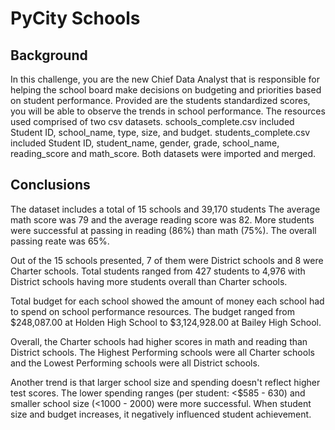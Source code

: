 # PyCity Schools

## Background
In this challenge, you are the new Chief Data Analyst that is responsible for helping the school board make decisions on budgeting and priorities based on student performance. Provided are the students standardized scores, you will be able to observe the trends in school performance. The resources used comprised of two csv datasets. schools_complete.csv included Student ID, school_name, type, size, and budget. students_complete.csv included Student ID, student_name, gender, grade, school_name, reading_score and math_score. Both datasets were imported and merged. 
  

## Conclusions
The dataset includes a total of 15 schools and 39,170 students The average math score was 79 and the average reading score was 82. More students were successful at passing in reading (86%) than math (75%). The overall passing reate was 65%.

Out of the 15 schools presented, 7 of them were District schools and 8 were Charter schools. Total students ranged from 427 students to 4,976 with District schools having more students overall than Charter schools.

Total budget for each school showed the amount of money each school had to spend on school performance resources. The budget ranged from $248,087.00 at Holden High School to $3,124,928.00 at Bailey High School. 

Overall, the Charter schools had higher scores in math and reading than District schools. The Highest Performing schools were all Charter schools and the Lowest Performing schools were all District schools. 

Another trend is that larger school size and spending doesn't reflect higher test scores. The lower spending ranges (per student: <$585 - 630) and smaller school size (<1000 - 2000) were more successful. When student size and budget increases, it negatively influenced student achievement. 

